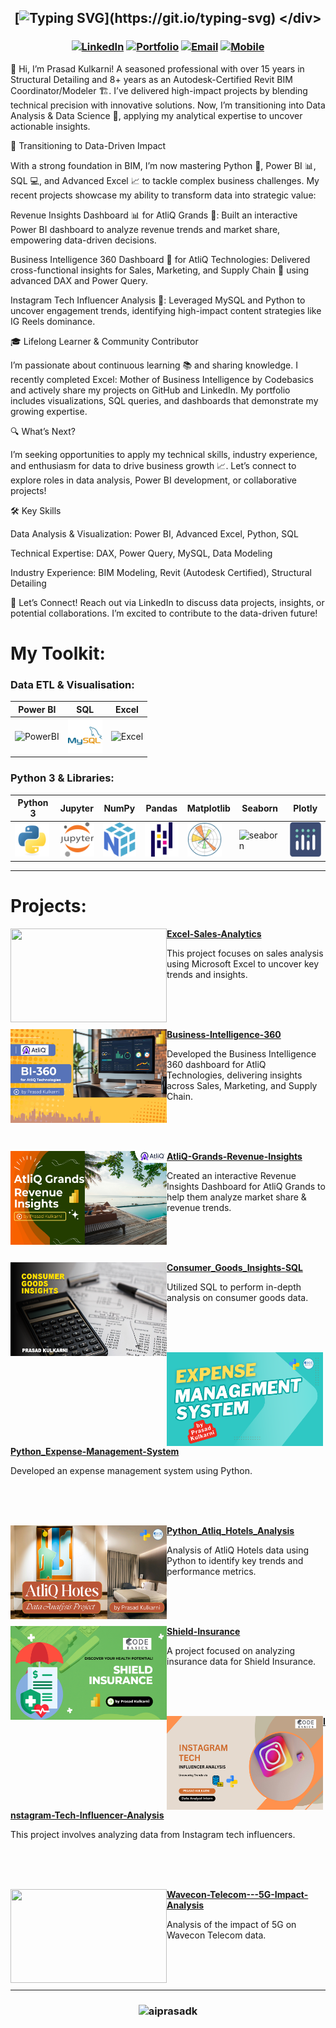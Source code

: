 <!-- ## <img src="https://storage.googleapis.com/gweb-cloudblog-publish/original_images/DataAnalytics.gif" width="60%" height="60%" align="center"> -->

## <div align="center"> [![Typing SVG](https://readme-typing-svg.demolab.com?font=Fira+Code&weight=600&size=27&duration=1000&pause=1500&center=true&vCenter=true&width=600&height=100&lines=Hi!+I+am+Prasad+Kulkarni.;I+am+a+Aspiring+Data+Analyst.;Checkout+my+Github+Portfolio+🥋!)](https://git.io/typing-svg) </div>

### <div align="center"> [![LinkedIn](https://img.shields.io/badge/|-LinkedIn-informational?style=flat&logo=linkedin&logoColor=white&color=orange)](https://www.linkedin.com/in/prasad7k) [![Portfolio](https://img.shields.io/badge/|-Portfolio-333333?style=flat&logo=affine&logoColor=white&color=orange)](https://codebasics.io/portfolio/Prasad-Kulkarni) [![Email](https://img.shields.io/badge/|-Email-D14836?style=flat&logo=gmail&logoColor=white&color=orange)](mailto:aiprasadk@gmail.com) [![Mobile](https://img.shields.io/badge/|-(+91)9028966077-6AA84F?style=flat&logo=allocine&logoColor=white&color=orange)]() </div>

👋 Hi, I’m Prasad Kulkarni! A seasoned professional with over 15 years in Structural Detailing and 8+ years as an Autodesk-Certified Revit BIM Coordinator/Modeler 🏗️. I’ve delivered high-impact projects by blending technical precision with innovative solutions. Now, I’m transitioning into Data Analysis & Data Science 🚀, applying my analytical expertise to uncover actionable insights.

🚀 Transitioning to Data-Driven Impact

With a strong foundation in BIM, I’m now mastering Python 🐍, Power BI 📊, SQL 💻, and Advanced Excel 📈 to tackle complex business challenges. My recent projects showcase my ability to transform data into strategic value:

Revenue Insights Dashboard 📊 for AtliQ Grands 🏨: Built an interactive Power BI dashboard to analyze revenue trends and market share, empowering data-driven decisions.

Business Intelligence 360 Dashboard 💼 for AtliQ Technologies: Delivered cross-functional insights for Sales, Marketing, and Supply Chain 🚚 using advanced DAX and Power Query.

Instagram Tech Influencer Analysis 📱: Leveraged MySQL and Python to uncover engagement trends, identifying high-impact content strategies like IG Reels dominance.

🎓 Lifelong Learner & Community Contributor

I’m passionate about continuous learning 📚 and sharing knowledge. I recently completed Excel: Mother of Business Intelligence by Codebasics and actively share my projects on GitHub and LinkedIn. My portfolio includes visualizations, SQL queries, and dashboards that demonstrate my growing expertise.

🔍 What’s Next?

I’m seeking opportunities to apply my technical skills, industry experience, and enthusiasm for data to drive business growth 📈. Let’s connect to explore roles in data analysis, Power BI development, or collaborative projects!

🛠️ Key Skills

Data Analysis & Visualization: Power BI, Advanced Excel, Python, SQL

Technical Expertise: DAX, Power Query, MySQL, Data Modeling

Industry Experience: BIM Modeling, Revit (Autodesk Certified), Structural Detailing

🤝 Let’s Connect! Reach out via LinkedIn to discuss data projects, insights, or potential collaborations. I’m excited to contribute to the data-driven future!

# My Toolkit:

### Data ETL & Visualisation:
| Power BI | SQL | Excel |
|---|---|---|
| <img src="https://github.com/microsoft/PowerBI-Icons/blob/main/SVG/Power-BI.svg" title="PowerBI" alt="PowerBI" width="55" height="55"/> | <img src="https://github.com/devicons/devicon/blob/master/icons/mysql/mysql-original-wordmark.svg" title="SQL" alt="SQL" width="55" height="55"/> | <img src="https://github.com/user-attachments/assets/0ed55528-bc48-414a-91c5-0d3d6da434d7" title="Excel" alt="Excel" width="55" height="55"/> |

### Python 3 & Libraries:
| Python 3 | Jupyter | NumPy | Pandas | Matplotlib | Seaborn | Plotly |
|---|---|---|---|---|---|---|
| <img src="https://github.com/devicons/devicon/blob/master/icons/python/python-original.svg" title="Python" alt="Python" width="55" height="55"/> | <img src="https://github.com/devicons/devicon/blob/master/icons/jupyter/jupyter-original-wordmark.svg" title="Jupiter" alt="Jupiter" width="55" height="55"/> | <img src="https://github.com/devicons/devicon/blob/master/icons/numpy/numpy-original.svg" title="Numpy" alt="Numpy" width="55" height="55"/> | <img src="https://github.com/devicons/devicon/blob/master/icons/pandas/pandas-original.svg" title="Pandas" alt="Pandas" width="55" height="55"/> | <img src="https://github.com/devicons/devicon/blob/master/icons/matplotlib/matplotlib-original.svg" title="matplotlib" alt="matplotlib" width="55" height="55"/> | <img src="https://cdn.worldvectorlogo.com/logos/seaborn-1.svg" title="seaborn" alt="seaborn" width="55" height="55"/> | <img src="https://github.com/devicons/devicon/blob/master/icons/plotly/plotly-original.svg" title="plotly" alt="plotly" width="55" height="55"/> |

---

# Projects:

<img align="left" width="250" height="150" src="https://github.com/aiprasadk/Excel-Sales-Analytics/blob/main/Thumbnail/Excel%20Sales%20and%20Finance%20Analytics_thumbnail.jpg"> **[Excel-Sales-Analytics](https://github.com/aiprasadk/Excel-Sales-Analytics)**
</p> This project focuses on sales analysis using Microsoft Excel to uncover key trends and insights.
</p>
<br><br><br>

<img align="left" width="250" height="150" src="https://github.com/aiprasadk/-Business-Intelligence-360-/blob/main/Thumbnail/BI360_Thumbnail.png"> **[Business-Intelligence-360](https://github.com/aiprasadk/-Business-Intelligence-360-/tree/main)**
</p> Developed the Business Intelligence 360 dashboard for AtliQ Technologies, delivering insights across Sales, Marketing, and Supply Chain.
</p>
<br><br><br>

<img align="left" width="250" height="150" src="https://github.com/aiprasadk/AtliQ-Grands-Revenue-Insights/blob/main/Thumbnail/AtliQ%20Grands_thumbnail.png"> **[AtliQ-Grands-Revenue-Insights](https://github.com/aiprasadk/AtliQ-Grands-Revenue-Insights)**
</p> Created an interactive Revenue Insights Dashboard for AtliQ Grands to help them analyze market share & revenue trends.
</p>
<br><br><br>

<img align="left" width="250" height="150" src="https://github.com/aiprasadk/Consumer_Goods_Insights-SQL/blob/main/CG_thumbnail.png"> **[Consumer_Goods_Insights-SQL](https://github.com/aiprasadk/Consumer_Goods_Insights-SQL)**
</p> Utilized SQL to perform in-depth analysis on consumer goods data.
</p>
<br><br><br>

<img align="left" width="250" height="150" src="https://github.com/aiprasadk/Python_Expense-Management-System/blob/main/Thumbnail/Expense%20Management%20System%20thumbnail.png"> **[Python_Expense-Management-System](https://github.com/aiprasadk/Python_Expense-Management-System)**
</p> Developed an expense management system using Python.
</p>
<br><br><br>


<img align="left" width="250" height="150" src="https://github.com/aiprasadk/Python_Atliq_Hotels_Analysis/blob/main/Thumbnail/hotels%20thumbnail.png"> **[Python_Atliq_Hotels_Analysis](https://github.com/aiprasadk/Python_Atliq_Hotels_Analysis)**
</p> Analysis of AtliQ Hotels data using Python to identify key trends and performance metrics.
</p>
<br><br><br>


<img align="left" width="250" height="150" src="https://github.com/aiprasadk/Shield-Insurance/blob/main/Thumbnail/Shield%20Insurance%20thumbnail.png"> **[Shield-Insurance](https://github.com/aiprasadk/Shield-Insurance)**
</p> A project focused on analyzing insurance data for Shield Insurance.
</p>
<br><br><br>


<img align="left" width="250" height="150" src="https://github.com/aiprasadk/Instagram-Tech-Influencer-Analysis/blob/main/Thumbnail/Instagram%20Tech%20thumbnail.png"> **[Instagram-Tech-Influencer-Analysis](https://github.com/aiprasadk/Instagram-Tech-Influencer-Analysis)**
</p> This project involves analyzing data from Instagram tech influencers.
</p>
<br><br><br>

<img align="left" width="250" height="150" src="https://github.com/aiprasadk/-Wavecon-Telecom---5G-Impact-Analysis/blob/main/Thumbnail/Wavecon%20thumbnail.png"> **[Wavecon-Telecom---5G-Impact-Analysis](https://github.com/aiprasadk/-Wavecon-Telecom---5G-Impact-Analysis/tree/main)**
</p> Analysis of the impact of 5G on Wavecon Telecom data.
</p>
<br><br><br>

---

### <div align="center"> <img src="https://komarev.com/ghpvc/?username=aiprasadk&style=for-the-badge&color=orange&base=300" alt="aiprasadk"/> </div>
